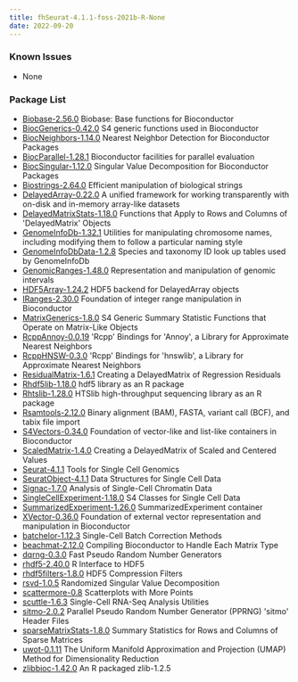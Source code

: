 ```yaml
---
title: fhSeurat-4.1.1-foss-2021b-R-None
date: 2022-09-20
---
```


### Known Issues
 * None

### Package List
  * [Biobase-2.56.0](https://www.bioconductor.org/packages/release/bioc/html/Biobase.html) Biobase: Base functions for Bioconductor
  * [BiocGenerics-0.42.0](https://www.bioconductor.org/packages/release/bioc/html/BiocGenerics.html) S4 generic functions used in Bioconductor
  * [BiocNeighbors-1.14.0](https://www.bioconductor.org/packages/release/bioc/html/BiocNeighbors.html) Nearest Neighbor Detection for Bioconductor Packages
  * [BiocParallel-1.28.1](https://www.bioconductor.org/packages/release/bioc/html/BiocParallel.html) Bioconductor facilities for parallel evaluation
  * [BiocSingular-1.12.0](https://www.bioconductor.org/packages/release/bioc/html/BiocSingular.html) Singular Value Decomposition for Bioconductor Packages
  * [Biostrings-2.64.0](https://www.bioconductor.org/packages/release/bioc/html/Biostrings.html) Efficient manipulation of biological strings
  * [DelayedArray-0.22.0](https://www.bioconductor.org/packages/release/bioc/html/DelayedArray.html) A unified framework for working transparently with on-disk and in-memory array-like datasets
  * [DelayedMatrixStats-1.18.0](https://www.bioconductor.org/packages/release/bioc/html/DelayedMatrixStats.html) Functions that Apply to Rows and Columns of 'DelayedMatrix' Objects
  * [GenomeInfoDb-1.32.1](https://www.bioconductor.org/packages/release/bioc/html/GenomeInfoDb.html) Utilities for manipulating chromosome names, including modifying them to follow a particular naming style
  * [GenomeInfoDbData-1.2.8](https://www.bioconductor.org/packages/release/bioc/html/GenomeInfoDbData.html) Species and taxonomy ID look up tables used by GenomeInfoDb
  * [GenomicRanges-1.48.0](https://www.bioconductor.org/packages/release/bioc/html/GenomicRanges.html) Representation and manipulation of genomic intervals
  * [HDF5Array-1.24.2](https://www.bioconductor.org/packages/release/bioc/html/HDF5Array.html) HDF5 backend for DelayedArray objects
  * [IRanges-2.30.0](https://www.bioconductor.org/packages/release/bioc/html/IRanges.html) Foundation of integer range manipulation in Bioconductor
  * [MatrixGenerics-1.8.0](https://www.bioconductor.org/packages/release/bioc/html/MatrixGenerics.html) S4 Generic Summary Statistic Functions that Operate on Matrix-Like Objects
  * [RcppAnnoy-0.0.19](https://cran.r-project.org/web/packages/RcppAnnoy/index.html) 'Rcpp' Bindings for 'Annoy', a Library for Approximate Nearest
Neighbors
  * [RcppHNSW-0.3.0](https://cran.r-project.org/web/packages/RcppHNSW/index.html) 'Rcpp' Bindings for 'hnswlib', a Library for Approximate Nearest
Neighbors
  * [ResidualMatrix-1.6.1](https://www.bioconductor.org/packages/release/bioc/html/ResidualMatrix.html) Creating a DelayedMatrix of Regression Residuals
  * [Rhdf5lib-1.18.0](https://www.bioconductor.org/packages/release/bioc/html/Rhdf5lib.html) hdf5 library as an R package
  * [Rhtslib-1.28.0](https://www.bioconductor.org/packages/release/bioc/html/Rhtslib.html) HTSlib high-throughput sequencing library as an R package
  * [Rsamtools-2.12.0](https://www.bioconductor.org/packages/release/bioc/html/Rsamtools.html) Binary alignment (BAM), FASTA, variant call (BCF), and tabix file import
  * [S4Vectors-0.34.0](https://www.bioconductor.org/packages/release/bioc/html/S4Vectors.html) Foundation of vector-like and list-like containers in Bioconductor
  * [ScaledMatrix-1.4.0](https://www.bioconductor.org/packages/release/bioc/html/ScaledMatrix.html) Creating a DelayedMatrix of Scaled and Centered Values
  * [Seurat-4.1.1](https://cran.r-project.org/web/packages/Seurat/index.html) Tools for Single Cell Genomics
  * [SeuratObject-4.1.1](https://cran.r-project.org/web/packages/SeuratObject/index.html) Data Structures for Single Cell Data
  * [Signac-1.7.0](https://cran.r-project.org/web/packages/Signac/index.html) Analysis of Single-Cell Chromatin Data
  * [SingleCellExperiment-1.18.0](https://www.bioconductor.org/packages/release/bioc/html/SingleCellExperiment.html) S4 Classes for Single Cell Data
  * [SummarizedExperiment-1.26.0](https://www.bioconductor.org/packages/release/bioc/html/SummarizedExperiment.html) SummarizedExperiment container
  * [XVector-0.36.0](https://www.bioconductor.org/packages/release/bioc/html/XVector.html) Foundation of external vector representation and manipulation in Bioconductor
  * [batchelor-1.12.3](https://www.bioconductor.org/packages/release/bioc/html/batchelor.html) Single-Cell Batch Correction Methods
  * [beachmat-2.12.0](https://www.bioconductor.org/packages/release/bioc/html/beachmat.html) Compiling Bioconductor to Handle Each Matrix Type
  * [dqrng-0.3.0](https://cran.r-project.org/web/packages/dqrng/index.html) Fast Pseudo Random Number Generators
  * [rhdf5-2.40.0](https://www.bioconductor.org/packages/release/bioc/html/rhdf5.html) R Interface to HDF5
  * [rhdf5filters-1.8.0](https://www.bioconductor.org/packages/release/bioc/html/rhdf5filters.html) HDF5 Compression Filters
  * [rsvd-1.0.5](https://cran.r-project.org/web/packages/rsvd/index.html) Randomized Singular Value Decomposition
  * [scattermore-0.8](https://cran.r-project.org/web/packages/scattermore/index.html) Scatterplots with More Points
  * [scuttle-1.6.3](https://www.bioconductor.org/packages/release/bioc/html/scuttle.html) Single-Cell RNA-Seq Analysis Utilities
  * [sitmo-2.0.2](https://cran.r-project.org/web/packages/sitmo/index.html) Parallel Pseudo Random Number Generator (PPRNG) 'sitmo' Header
Files
  * [sparseMatrixStats-1.8.0](https://www.bioconductor.org/packages/release/bioc/html/sparseMatrixStats.html) Summary Statistics for Rows and Columns of Sparse Matrices
  * [uwot-0.1.11](https://cran.r-project.org/web/packages/uwot/index.html) The Uniform Manifold Approximation and Projection (UMAP) Method
for Dimensionality Reduction
  * [zlibbioc-1.42.0](https://www.bioconductor.org/packages/release/bioc/html/zlibbioc.html) An R packaged zlib-1.2.5
